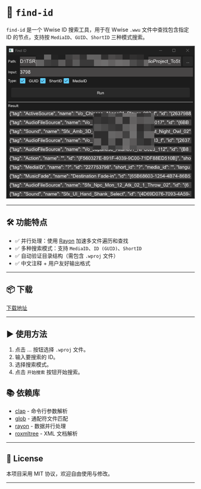 # 📘 `find-id`

`find-id` 是一个 Wwise ID 搜索工具，用于在 Wwise `.wwu` 文件中查找包含指定 ID 的节点，支持按 `MediaID`、`GUID`、`ShortID` 三种模式搜索。

![pic](find_id_screen.png)

---

## 🛠️ 功能特点

* ✅ 并行处理：使用 [Rayon](https://docs.rs/rayon/) 加速多文件遍历和查找
* ✅ 多种搜索模式：支持 `MediaID`、`ID (GUID)`、`ShortID`
* ✅ 自动验证目录结构（需包含 `.wproj` 文件）
* ✅ 中文注释 + 用户友好输出格式

---

## 📦 下载

[下载地址](https://github.com/xmimu/find-id/releases)

---

## ▶️ 使用方法

1. 点击 ... 按钮选择 `.wproj` 文件。
2. 输入要搜索的 ID。
3. 选择搜索模式。
4. 点击 `开始搜索` 按钮开始搜索。

## 📚 依赖库

* [clap](https://docs.rs/clap/) - 命令行参数解析
* [glob](https://docs.rs/glob/) - 通配符文件匹配
* [rayon](https://docs.rs/rayon/) - 数据并行处理
* [roxmltree](https://docs.rs/roxmltree/) - XML 文档解析

---

## 📜 License

本项目采用 MIT 协议，欢迎自由使用与修改。

---
